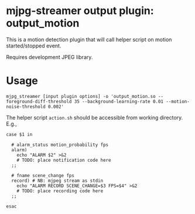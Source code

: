 mjpg-streamer output plugin: output_motion
==========================================

This is a motion detection plugin that will call helper script on motion started/stopped event.

Requires development JPEG library.

Usage
=====

    mjpg_streamer [input plugin options] -o 'output_motion.so --foreground-diff-threshold 35 --background-learning-rate 0.01 --motion-noise-threshold 0.002'

The helper script `action.sh` should be accessible from working directory. E.g.,

    case $1 in

      # alarm_status motion_probability fps
      alarm)
        echo "ALARM $2" >&2
        # TODO: place notification code here
      ;;

      # fname scene_change fps
      record) # NB: mjpeg stream as stdin
        echo "ALARM RECORD SCENE_CHANGE=$3 FPS=$4" >&2
        # TODO: place recording code here
      ;;

    esac
